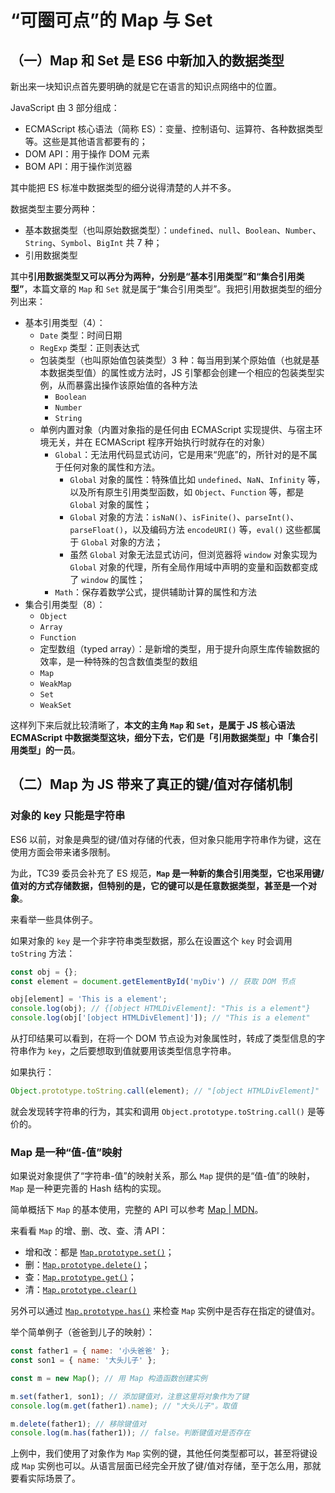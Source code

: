 # “可圈可点”的 Map 与 Set

## （一）Map 和 Set 是 ES6 中新加入的数据类型

新出来一块知识点首先要明确的就是它在语言的知识点网络中的位置。

JavaScript 由 3 部分组成：

* ECMAScript 核心语法（简称 ES）：变量、控制语句、运算符、各种数据类型等。这些是其他语言都要有的；
* DOM API：用于操作 DOM 元素
* BOM API：用于操作浏览器

其中能把 ES 标准中数据类型的细分说得清楚的人并不多。

数据类型主要分两种：

* 基本数据类型（也叫原始数据类型）：`undefined`、`null`、`Boolean`、`Number`、`String`、`Symbol`、`BigInt` 共 7 种；
* 引用数据类型

其中**引用数据类型又可以再分为两种，分别是“基本引用类型”和“集合引用类型”**，本篇文章的 `Map` 和 `Set` 就是属于“集合引用类型”。我把引用数据类型的细分列出来：

* 基本引用类型（4）：
  * `Date` 类型：时间日期
  * `RegExp` 类型：正则表达式
  * 包装类型（也叫原始值包装类型）3 种：每当用到某个原始值（也就是基本数据类型值）的属性或方法时，JS 引擎都会创建一个相应的包装类型实例，从而暴露出操作该原始值的各种方法
    * `Boolean`
    * `Number`
    * `String`
  * 单例内置对象（内置对象指的是任何由 ECMAScript 实现提供、与宿主环境无关，并在 ECMAScript 程序开始执行时就存在的对象）
    * `Global`：无法用代码显式访问，它是用来“兜底”的，所针对的是不属于任何对象的属性和方法。
      * `Global` 对象的属性：特殊值比如 `undefined`、`NaN`、`Infinity` 等，以及所有原生引用类型函数，如 `Object`、`Function` 等，都是 `Global` 对象的属性；
      * `Global` 对象的方法：`isNaN()`、`isFinite()`、`parseInt()`、`parseFloat()`，以及编码方法 `encodeURI()` 等，`eval()` 这些都属于 `Global` 对象的方法；
      * 虽然 `Global` 对象无法显式访问，但浏览器将 `window` 对象实现为 `Global` 对象的代理，所有全局作用域中声明的变量和函数都变成了 `window` 的属性；
    * `Math`：保存着数学公式，提供辅助计算的属性和方法
* 集合引用类型（8）：
  * `Object`
  * `Array`
  * `Function`
  * 定型数组（typed array）：是新增的类型，用于提升向原生库传输数据的效率，是一种特殊的包含数值类型的数组
  * `Map`
  * `WeakMap`
  * `Set`
  * `WeakSet`

这样列下来后就比较清晰了，**本文的主角 `Map` 和 `Set`，是属于 JS 核心语法 ECMAScript 中数据类型这块，细分下去，它们是「引用数据类型」中「集合引用类型」的一员**。

## （二）Map 为 JS 带来了真正的键/值对存储机制

### 对象的 key 只能是字符串

ES6 以前，对象是典型的键/值对存储的代表，但对象只能用字符串作为键，这在使用方面会带来诸多限制。 

为此，TC39 委员会补充了 ES 规范，**`Map` 是一种新的集合引用类型，它也采用键/值对的方式存储数据，但特别的是，它的键可以是任意数据类型，甚至是一个对象**。

来看举一些具体例子。

如果对象的 `key` 是一个非字符串类型数据，那么在设置这个 `key` 时会调用 `toString` 方法：

```js
const obj = {};
const element = document.getElementById('myDiv') // 获取 DOM 节点

obj[element] = 'This is a element';
console.log(obj); // {[object HTMLDivElement]: "This is a element"}
console.log(obj['[object HTMLDivElement]']); // "This is a element"
```

从打印结果可以看到，在将一个 DOM 节点设为对象属性时，转成了类型信息的字符串作为 `key`，之后要想取到值就要用该类型信息字符串。

如果执行：

```js
Object.prototype.toString.call(element); // "[object HTMLDivElement]"
```

就会发现转字符串的行为，其实和调用 `Object.prototype.toString.call()` 是等价的。

### Map 是一种“值-值”映射

如果说对象提供了“字符串-值”的映射关系，那么 `Map` 提供的是“值-值”的映射，`Map` 是一种更完善的 Hash 结构的实现。

简单概括下 `Map` 的基本使用，完整的 API 可以参考 [Map | MDN](https://developer.mozilla.org/zh-CN/docs/Web/JavaScript/Reference/Global_Objects/Map)。

来看看 `Map` 的增、删、改、查、清 API：

* 增和改：都是 [`Map.prototype.set()`](https://developer.mozilla.org/zh-CN/docs/Web/JavaScript/Reference/Global_Objects/Map/set)；
* 删：[`Map.prototype.delete()`](https://developer.mozilla.org/zh-CN/docs/Web/JavaScript/Reference/Global_Objects/Map/delete)；
* 查：[`Map.prototype.get()`](https://developer.mozilla.org/zh-CN/docs/Web/JavaScript/Reference/Global_Objects/Map/get)；
* 清：[`Map.prototype.clear()`](https://developer.mozilla.org/zh-CN/docs/Web/JavaScript/Reference/Global_Objects/Map/clear)

另外可以通过 [`Map.prototype.has()`](https://developer.mozilla.org/zh-CN/docs/Web/JavaScript/Reference/Global_Objects/Map/has) 来检查 `Map` 实例中是否存在指定的键值对。

举个简单例子（爸爸到儿子的映射）：

```js
const father1 = { name: '小头爸爸' };
const son1 = { name: '大头儿子' };

const m = new Map(); // 用 Map 构造函数创建实例

m.set(father1, son1); // 添加键值对，注意这里将对象作为了键
console.log(m.get(father1).name); // "大头儿子"。取值

m.delete(father1); // 移除键值对
console.log(m.has(father1)); // false。判断键值对是否存在
```

上例中，我们使用了对象作为 `Map` 实例的键，其他任何类型都可以，甚至将键设成 `Map` 实例也可以。从语言层面已经完全开放了键/值对存储，至于怎么用，那就要看实际场景了。

